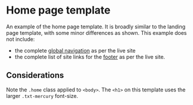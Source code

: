 # Home page template

An example of the home page template. It is broadly similar to the landing page template, with some minor differences as shown. This example does not include:

- the complete [global navigation](../components/navigation.md) as per the live site
- the complete list of site links for the [footer](../components/footer.md) as per the live site.

<example title="Home page" src="example-pages/home.html.twig" standalone />

## Considerations

Note the `.home` class applied to `<body>`. The `<h1>` on this template uses the larger `.txt-mercury` font-size.
